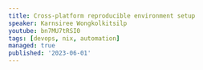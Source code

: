 ```yaml
---
title: Cross-platform reproducible environment setup
speaker: Karnsiree Wongkolkitsilp
youtube: bn7MU7tRSI0
tags: [devops, nix, automation]
managed: true
published: '2023-06-01'
---
```

